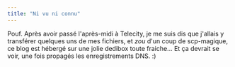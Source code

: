 ```yaml
---
title: "Ni vu ni connu"
---
```


Pouf. Après avoir passé l'après-midi à Telecity, je me suis dis que j'allais y
transférer quelques uns de mes fichiers, et *zou* d'un coup de scp-magique, ce
blog est hébergé sur une jolie dedibox toute fraiche... Et ça devrait se voir,
une fois propagés les enregistrements DNS. :)

